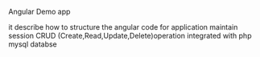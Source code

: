 Angular Demo app

it describe how to structure the angular code for application 
maintain session 
CRUD (Create,Read,Update,Delete)operation 
integrated with php
mysql databse